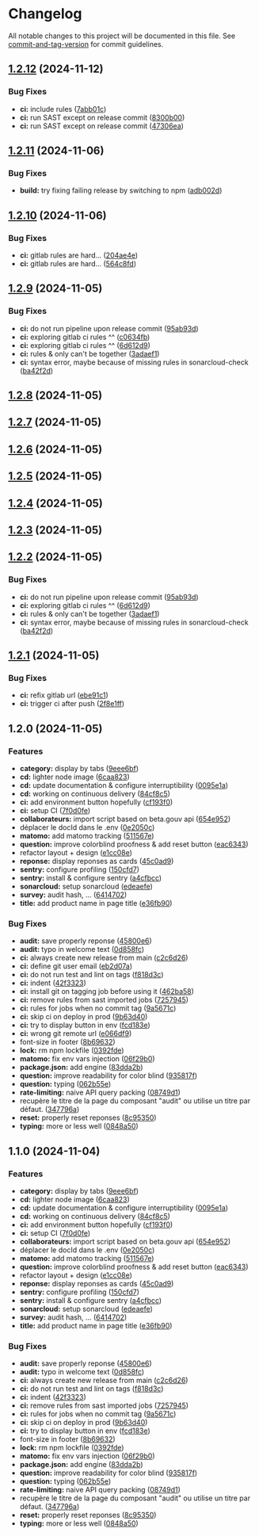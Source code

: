 # Changelog

All notable changes to this project will be documented in this file. See [commit-and-tag-version](https://github.com/absolute-version/commit-and-tag-version) for commit guidelines.

## [1.2.12](https://gitlab.com/incubateur-territoires/incubateur/survey-builder/compare/v1.2.11...v1.2.12) (2024-11-12)


### Bug Fixes

* **ci:** include rules ([7abb01c](https://gitlab.com/incubateur-territoires/incubateur/survey-builder/commit/7abb01c0cd509d8e8cc7b05a1d933c5c4ebca238))
* **ci:** run SAST except on release commit ([8300b00](https://gitlab.com/incubateur-territoires/incubateur/survey-builder/commit/8300b00f23ca2e9db6bcd66eadf654a5f7aaf605))
* **ci:** run SAST except on release commit ([47306ea](https://gitlab.com/incubateur-territoires/incubateur/survey-builder/commit/47306ea34ead2799adb9f0b5d43330fe169d147b))

## [1.2.11](https://gitlab.com/incubateur-territoires/incubateur/survey-builder/compare/v1.2.10...v1.2.11) (2024-11-06)


### Bug Fixes

* **build:** try fixing failing release by switching to npm ([adb002d](https://gitlab.com/incubateur-territoires/incubateur/survey-builder/commit/adb002db6b4227f18918e106620759c229813de7))

## [1.2.10](https://gitlab.com/incubateur-territoires/incubateur/survey-builder/compare/v1.2.9...v1.2.10) (2024-11-06)


### Bug Fixes

* **ci:** gitlab rules are hard... ([204ae4e](https://gitlab.com/incubateur-territoires/incubateur/survey-builder/commit/204ae4e5c98a9d32f2ee7fa98821fc86d0e1d17d))
* **ci:** gitlab rules are hard... ([564c8fd](https://gitlab.com/incubateur-territoires/incubateur/survey-builder/commit/564c8fd5163b8dfccde246e8e24e2120083afa75))

## [1.2.9](https://gitlab.com/incubateur-territoires/incubateur/survey-builder/compare/v1.2.1...v1.2.9) (2024-11-05)


### Bug Fixes

* **ci:** do not run pipeline upon release commit ([95ab93d](https://gitlab.com/incubateur-territoires/incubateur/survey-builder/commit/95ab93d1b4c1f4739aa78d6f6f90a8cd742c61a2))
* **ci:** exploring gitlab ci rules ^^ ([c0634fb](https://gitlab.com/incubateur-territoires/incubateur/survey-builder/commit/c0634fb987c0349798edb9c80e18dde7d24e57a1))
* **ci:** exploring gitlab ci rules ^^ ([6d612d9](https://gitlab.com/incubateur-territoires/incubateur/survey-builder/commit/6d612d9ae5c300b99c5b20b4ac200f27169dfe7e))
* **ci:** rules & only can't be together ([3adaef1](https://gitlab.com/incubateur-territoires/incubateur/survey-builder/commit/3adaef11cdee85b8df29288b8cd106be9b9c1125))
* **ci:** syntax error, maybe because of missing rules in sonarcloud-check ([ba42f2d](https://gitlab.com/incubateur-territoires/incubateur/survey-builder/commit/ba42f2d206c7912eb425ec6f041c38a2a9c5b251))

## [1.2.8](https://gitlab.com/incubateur-territoires/incubateur/survey-builder/compare/v1.2.7...v1.2.8) (2024-11-05)

## [1.2.7](https://gitlab.com/incubateur-territoires/incubateur/survey-builder/compare/v1.2.6...v1.2.7) (2024-11-05)

## [1.2.6](https://gitlab.com/incubateur-territoires/incubateur/survey-builder/compare/v1.2.5...v1.2.6) (2024-11-05)

## [1.2.5](https://gitlab.com/incubateur-territoires/incubateur/survey-builder/compare/v1.2.4...v1.2.5) (2024-11-05)

## [1.2.4](https://gitlab.com/incubateur-territoires/incubateur/survey-builder/compare/v1.2.3...v1.2.4) (2024-11-05)

## [1.2.3](https://gitlab.com/incubateur-territoires/incubateur/survey-builder/compare/v1.2.2...v1.2.3) (2024-11-05)

## [1.2.2](https://gitlab.com/incubateur-territoires/incubateur/survey-builder/compare/v1.2.1...v1.2.2) (2024-11-05)


### Bug Fixes

* **ci:** do not run pipeline upon release commit ([95ab93d](https://gitlab.com/incubateur-territoires/incubateur/survey-builder/commit/95ab93d1b4c1f4739aa78d6f6f90a8cd742c61a2))
* **ci:** exploring gitlab ci rules ^^ ([6d612d9](https://gitlab.com/incubateur-territoires/incubateur/survey-builder/commit/6d612d9ae5c300b99c5b20b4ac200f27169dfe7e))
* **ci:** rules & only can't be together ([3adaef1](https://gitlab.com/incubateur-territoires/incubateur/survey-builder/commit/3adaef11cdee85b8df29288b8cd106be9b9c1125))
* **ci:** syntax error, maybe because of missing rules in sonarcloud-check ([ba42f2d](https://gitlab.com/incubateur-territoires/incubateur/survey-builder/commit/ba42f2d206c7912eb425ec6f041c38a2a9c5b251))

## [1.2.1](https://gitlab.com/incubateur-territoires/incubateur/survey-builder/compare/v1.2.0...v1.2.1) (2024-11-05)


### Bug Fixes

* **ci:** refix gitlab url ([ebe91c1](https://gitlab.com/incubateur-territoires/incubateur/survey-builder/commit/ebe91c1e6a178bbda2f6a76ad4273db3f6dacdd6))
* **ci:** trigger ci after push ([2f8e1ff](https://gitlab.com/incubateur-territoires/incubateur/survey-builder/commit/2f8e1fffa248185ee225fc1e80c82178804ad937))

## 1.2.0 (2024-11-05)


### Features

* **category:** display by tabs ([9eee6bf](https://gitlab.com/incubateur-territoires/incubateur/survey-builder/commit/9eee6bf91b2e7d4be001162eb17e297e85542fb7))
* **cd:** lighter node image ([6caa823](https://gitlab.com/incubateur-territoires/incubateur/survey-builder/commit/6caa823ea414a22e796e1008eb251eb36c48dde7))
* **cd:** update documentation & configure interruptibility ([0095e1a](https://gitlab.com/incubateur-territoires/incubateur/survey-builder/commit/0095e1a70e075af20223d42801aa5634a93709bd))
* **cd:** working on continuous delivery ([84cf8c5](https://gitlab.com/incubateur-territoires/incubateur/survey-builder/commit/84cf8c56b2609d09021f753aac0f0556e0bfb74f))
* **ci:** add environment button hopefully ([cf193f0](https://gitlab.com/incubateur-territoires/incubateur/survey-builder/commit/cf193f0ff26e4bd0bf6920b81a8def309e980418))
* **ci:** setup CI ([7f0d0fe](https://gitlab.com/incubateur-territoires/incubateur/survey-builder/commit/7f0d0fed3510868d0260e678e47709d5ff693f04))
* **collaborateurs:** import script based on beta.gouv api ([654e952](https://gitlab.com/incubateur-territoires/incubateur/survey-builder/commit/654e952fb9bac81098f205dd5bd736d1b6cb2ec9))
* déplacer le docId dans le .env ([0e2050c](https://gitlab.com/incubateur-territoires/incubateur/survey-builder/commit/0e2050c6c24e0889789b1f15463f56147d932c18))
* **matomo:** add matomo tracking ([511567e](https://gitlab.com/incubateur-territoires/incubateur/survey-builder/commit/511567ec60ca22ca27b084ebf89ac91e0a4f40b9))
* **question:** improve colorblind proofness & add reset button ([eac6343](https://gitlab.com/incubateur-territoires/incubateur/survey-builder/commit/eac6343e53749cf3d93bbfd2e6eea9702e5e9b8b))
* refactor layout + design ([e1cc08e](https://gitlab.com/incubateur-territoires/incubateur/survey-builder/commit/e1cc08eff10f39bc8624b9fc69be20dca90123a7))
* **reponse:** display reponses as cards ([45c0ad9](https://gitlab.com/incubateur-territoires/incubateur/survey-builder/commit/45c0ad90d0fcfb24b6b903e297cb22f0097507b0))
* **sentry:** configure profiling ([150cfd7](https://gitlab.com/incubateur-territoires/incubateur/survey-builder/commit/150cfd7ae7b593a952eb6769857ae9f8c114eac9))
* **sentry:** install & configure sentry ([a4cfbcc](https://gitlab.com/incubateur-territoires/incubateur/survey-builder/commit/a4cfbcc4b0fcab62669e194b1ad9c164b34ba07a))
* **sonarcloud:** setup sonarcloud ([edeaefe](https://gitlab.com/incubateur-territoires/incubateur/survey-builder/commit/edeaefe350b275eaa68fa55e10891990648e3c33))
* **survey:** audit hash, ... ([6414702](https://gitlab.com/incubateur-territoires/incubateur/survey-builder/commit/641470257d4fe2b26cb4e528d7fdfd787bc207d5))
* **title:** add product name in page title ([e36fb90](https://gitlab.com/incubateur-territoires/incubateur/survey-builder/commit/e36fb90b041b742ae8d2aa67dca4b6cbd65598ec))


### Bug Fixes

* **audit:** save properly reponse ([45800e6](https://gitlab.com/incubateur-territoires/incubateur/survey-builder/commit/45800e6ef81885e1e48d56e4c5c1b45b6c3120c7))
* **audit:** typo in welcome text ([0d858fc](https://gitlab.com/incubateur-territoires/incubateur/survey-builder/commit/0d858fc4abce573e352200f1da24b77c92e219c8))
* **ci:** always create new release from main ([c2c6d26](https://gitlab.com/incubateur-territoires/incubateur/survey-builder/commit/c2c6d26a1862f1e9847212669c0546e0cab9557c))
* **ci:** define git user email ([eb2d07a](https://gitlab.com/incubateur-territoires/incubateur/survey-builder/commit/eb2d07a3004ec321c5e5ba747317f8d3f477d9d6))
* **ci:** do not run test and lint on tags ([f818d3c](https://gitlab.com/incubateur-territoires/incubateur/survey-builder/commit/f818d3cdc0a4703c9b8ccf980f11d54eae1c1f90))
* **ci:** indent ([42f3323](https://gitlab.com/incubateur-territoires/incubateur/survey-builder/commit/42f33236c5ddf5a9740b06288ddf867fbfa05fd7))
* **ci:** install git on tagging job before using it ([462ba58](https://gitlab.com/incubateur-territoires/incubateur/survey-builder/commit/462ba58e312e2c2be717cdf0847d42c458da133a))
* **ci:** remove rules from sast imported jobs ([7257945](https://gitlab.com/incubateur-territoires/incubateur/survey-builder/commit/72579453282fe540f919d503415be92b49015f85))
* **ci:** rules for jobs when no commit tag ([9a5671c](https://gitlab.com/incubateur-territoires/incubateur/survey-builder/commit/9a5671c2b736da073d3a1b1a5e033bb50d832db0))
* **ci:** skip ci on deploy in prod ([9b63d40](https://gitlab.com/incubateur-territoires/incubateur/survey-builder/commit/9b63d400847893abed4e2d68865d6a6a15fe3554))
* **ci:** try to display button in env ([fcd183e](https://gitlab.com/incubateur-territoires/incubateur/survey-builder/commit/fcd183e87f85ca1a7d2327a7cca1212bb388451c))
* **ci:** wrong git remote url ([e066df9](https://gitlab.com/incubateur-territoires/incubateur/survey-builder/commit/e066df9833ee18c236e9855d55379ea8682c7135))
* font-size in footer ([8b69632](https://gitlab.com/incubateur-territoires/incubateur/survey-builder/commit/8b69632b6e8d501da32e473d274636d23d85962c))
* **lock:** rm npm lockfile ([0392fde](https://gitlab.com/incubateur-territoires/incubateur/survey-builder/commit/0392fde1c4c6d111221911d6345e53c5ae4b9e65))
* **matomo:** fix env vars injection ([06f29b0](https://gitlab.com/incubateur-territoires/incubateur/survey-builder/commit/06f29b02dcddcf4a5abce45e7f2931820df376b6))
* **package.json:** add engine ([83dda2b](https://gitlab.com/incubateur-territoires/incubateur/survey-builder/commit/83dda2bd75cadeacaf6777aebbeec649024f0a31))
* **question:** improve readability for color blind ([935817f](https://gitlab.com/incubateur-territoires/incubateur/survey-builder/commit/935817fc396f4c38112c34c6dd058c654a5cb608))
* **question:** typing ([062b55e](https://gitlab.com/incubateur-territoires/incubateur/survey-builder/commit/062b55eaa442e8aa828c7aa839f8ae54d189feac))
* **rate-limiting:** naive API query packing ([08749d1](https://gitlab.com/incubateur-territoires/incubateur/survey-builder/commit/08749d1597c3936f78a1488302f01c645b09071b))
* recupère le titre de la page du composant "audit" ou utilise un titre par défaut. ([347796a](https://gitlab.com/incubateur-territoires/incubateur/survey-builder/commit/347796a42905f623db19c204cfb3edf0c46c084c))
* **reset:** properly reset reponses ([8c95350](https://gitlab.com/incubateur-territoires/incubateur/survey-builder/commit/8c953500033e40b90aecebcc47dc07db96253e88))
* **typing:** more or less well ([0848a50](https://gitlab.com/incubateur-territoires/incubateur/survey-builder/commit/0848a506a4bcafc1acc3763d4b63ce9835b166e3))

## 1.1.0 (2024-11-04)


### Features

* **category:** display by tabs ([9eee6bf](https://gitlab.com/incubateur-territoires/incubateur/survey-builder/commit/9eee6bf91b2e7d4be001162eb17e297e85542fb7))
* **cd:** lighter node image ([6caa823](https://gitlab.com/incubateur-territoires/incubateur/survey-builder/commit/6caa823ea414a22e796e1008eb251eb36c48dde7))
* **cd:** update documentation & configure interruptibility ([0095e1a](https://gitlab.com/incubateur-territoires/incubateur/survey-builder/commit/0095e1a70e075af20223d42801aa5634a93709bd))
* **cd:** working on continuous delivery ([84cf8c5](https://gitlab.com/incubateur-territoires/incubateur/survey-builder/commit/84cf8c56b2609d09021f753aac0f0556e0bfb74f))
* **ci:** add environment button hopefully ([cf193f0](https://gitlab.com/incubateur-territoires/incubateur/survey-builder/commit/cf193f0ff26e4bd0bf6920b81a8def309e980418))
* **ci:** setup CI ([7f0d0fe](https://gitlab.com/incubateur-territoires/incubateur/survey-builder/commit/7f0d0fed3510868d0260e678e47709d5ff693f04))
* **collaborateurs:** import script based on beta.gouv api ([654e952](https://gitlab.com/incubateur-territoires/incubateur/survey-builder/commit/654e952fb9bac81098f205dd5bd736d1b6cb2ec9))
* déplacer le docId dans le .env ([0e2050c](https://gitlab.com/incubateur-territoires/incubateur/survey-builder/commit/0e2050c6c24e0889789b1f15463f56147d932c18))
* **matomo:** add matomo tracking ([511567e](https://gitlab.com/incubateur-territoires/incubateur/survey-builder/commit/511567ec60ca22ca27b084ebf89ac91e0a4f40b9))
* **question:** improve colorblind proofness & add reset button ([eac6343](https://gitlab.com/incubateur-territoires/incubateur/survey-builder/commit/eac6343e53749cf3d93bbfd2e6eea9702e5e9b8b))
* refactor layout + design ([e1cc08e](https://gitlab.com/incubateur-territoires/incubateur/survey-builder/commit/e1cc08eff10f39bc8624b9fc69be20dca90123a7))
* **reponse:** display reponses as cards ([45c0ad9](https://gitlab.com/incubateur-territoires/incubateur/survey-builder/commit/45c0ad90d0fcfb24b6b903e297cb22f0097507b0))
* **sentry:** configure profiling ([150cfd7](https://gitlab.com/incubateur-territoires/incubateur/survey-builder/commit/150cfd7ae7b593a952eb6769857ae9f8c114eac9))
* **sentry:** install & configure sentry ([a4cfbcc](https://gitlab.com/incubateur-territoires/incubateur/survey-builder/commit/a4cfbcc4b0fcab62669e194b1ad9c164b34ba07a))
* **sonarcloud:** setup sonarcloud ([edeaefe](https://gitlab.com/incubateur-territoires/incubateur/survey-builder/commit/edeaefe350b275eaa68fa55e10891990648e3c33))
* **survey:** audit hash, ... ([6414702](https://gitlab.com/incubateur-territoires/incubateur/survey-builder/commit/641470257d4fe2b26cb4e528d7fdfd787bc207d5))
* **title:** add product name in page title ([e36fb90](https://gitlab.com/incubateur-territoires/incubateur/survey-builder/commit/e36fb90b041b742ae8d2aa67dca4b6cbd65598ec))


### Bug Fixes

* **audit:** save properly reponse ([45800e6](https://gitlab.com/incubateur-territoires/incubateur/survey-builder/commit/45800e6ef81885e1e48d56e4c5c1b45b6c3120c7))
* **audit:** typo in welcome text ([0d858fc](https://gitlab.com/incubateur-territoires/incubateur/survey-builder/commit/0d858fc4abce573e352200f1da24b77c92e219c8))
* **ci:** always create new release from main ([c2c6d26](https://gitlab.com/incubateur-territoires/incubateur/survey-builder/commit/c2c6d26a1862f1e9847212669c0546e0cab9557c))
* **ci:** do not run test and lint on tags ([f818d3c](https://gitlab.com/incubateur-territoires/incubateur/survey-builder/commit/f818d3cdc0a4703c9b8ccf980f11d54eae1c1f90))
* **ci:** indent ([42f3323](https://gitlab.com/incubateur-territoires/incubateur/survey-builder/commit/42f33236c5ddf5a9740b06288ddf867fbfa05fd7))
* **ci:** remove rules from sast imported jobs ([7257945](https://gitlab.com/incubateur-territoires/incubateur/survey-builder/commit/72579453282fe540f919d503415be92b49015f85))
* **ci:** rules for jobs when no commit tag ([9a5671c](https://gitlab.com/incubateur-territoires/incubateur/survey-builder/commit/9a5671c2b736da073d3a1b1a5e033bb50d832db0))
* **ci:** skip ci on deploy in prod ([9b63d40](https://gitlab.com/incubateur-territoires/incubateur/survey-builder/commit/9b63d400847893abed4e2d68865d6a6a15fe3554))
* **ci:** try to display button in env ([fcd183e](https://gitlab.com/incubateur-territoires/incubateur/survey-builder/commit/fcd183e87f85ca1a7d2327a7cca1212bb388451c))
* font-size in footer ([8b69632](https://gitlab.com/incubateur-territoires/incubateur/survey-builder/commit/8b69632b6e8d501da32e473d274636d23d85962c))
* **lock:** rm npm lockfile ([0392fde](https://gitlab.com/incubateur-territoires/incubateur/survey-builder/commit/0392fde1c4c6d111221911d6345e53c5ae4b9e65))
* **matomo:** fix env vars injection ([06f29b0](https://gitlab.com/incubateur-territoires/incubateur/survey-builder/commit/06f29b02dcddcf4a5abce45e7f2931820df376b6))
* **package.json:** add engine ([83dda2b](https://gitlab.com/incubateur-territoires/incubateur/survey-builder/commit/83dda2bd75cadeacaf6777aebbeec649024f0a31))
* **question:** improve readability for color blind ([935817f](https://gitlab.com/incubateur-territoires/incubateur/survey-builder/commit/935817fc396f4c38112c34c6dd058c654a5cb608))
* **question:** typing ([062b55e](https://gitlab.com/incubateur-territoires/incubateur/survey-builder/commit/062b55eaa442e8aa828c7aa839f8ae54d189feac))
* **rate-limiting:** naive API query packing ([08749d1](https://gitlab.com/incubateur-territoires/incubateur/survey-builder/commit/08749d1597c3936f78a1488302f01c645b09071b))
* recupère le titre de la page du composant "audit" ou utilise un titre par défaut. ([347796a](https://gitlab.com/incubateur-territoires/incubateur/survey-builder/commit/347796a42905f623db19c204cfb3edf0c46c084c))
* **reset:** properly reset reponses ([8c95350](https://gitlab.com/incubateur-territoires/incubateur/survey-builder/commit/8c953500033e40b90aecebcc47dc07db96253e88))
* **typing:** more or less well ([0848a50](https://gitlab.com/incubateur-territoires/incubateur/survey-builder/commit/0848a506a4bcafc1acc3763d4b63ce9835b166e3))
